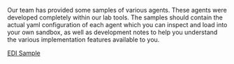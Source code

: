 Our team has provided some samples of various agents. These agents were developed completely within our lab tools. The samples should contain the actual yaml configuration of each agent which you can inspect and load into your own sandbox, as well as development notes to help you understand the various implementation features available to you.

[EDI Sample](./samples/EDI.md)
